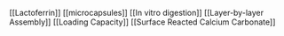 [[Lactoferrin]]
[[microcapsules]]
[[In vitro digestion]]
[[Layer-by-layer Assembly]]
[[Loading Capacity]]
[[Surface Reacted Calcium Carbonate]]
